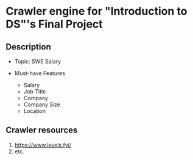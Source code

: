 # Crawler engine for "Introduction to DS"'s Final Project

## Description

- Topic: SWE Salary

- Must-have Features
  - Salary
  - Job Title
  - Company
  - Company Size
  - Location

## Crawler resources

1. <https://www.levels.fyi/>
2. etc.
